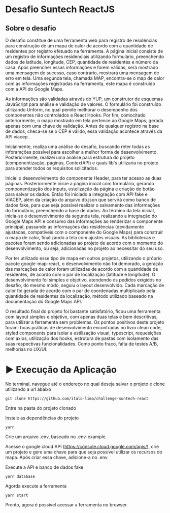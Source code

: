 # Desafio Suntech ReactJS

## Sobre o desafio

O desafio constitue de uma ferramenta web para registro de residências para construção de um mapa de calor de acordo com a quantidade de 
residentes por registro efetuado na ferramenta. A página inicial consiste de um registro de informações residenciais utilizando formulário, preenchendo dados
de latitude, longitude, CEP, quantidade de residentes e número da casa. Após preencher essas informações e forem válidas, será mostrado uma mensagem de sucesso,
caso contrário, mostrará uma mensagem de erro em tela. Uma segunda tela, chamada MAP, encontra-se o map de calor com as informações registradas na ferramenta, este 
mapa é construído com a API do Google Maps. 

As informações são validadas através do YUP, um construtor de esquemas JavaScript para análise e validação de valores. O formulário foi construído utilizando 
Unform, no qual pemite melhorar o desempenho dos componentes não controlados e React Hooks. Por fim, comocitado anteriormente, o mapa mostrado em tela pertence
ao Google Maps, gerada apenas com uma chave de validação. Antes de qualquer registro na base de dados, checa-se se o CEP é válido, essa validação acontece através
da API viacep.

Inicialmente, realiza uma análise do desafio, buscando reter todas as inforamções possível para escolher a melhor forma de desenvolvimento. Posteriormente, realizei
uma análise para estrutura do projeto (componentização, páginas, ContextAPI) e quais lib's utilizaria no projeto para atender todos os requisitos solicitados. 

Iniciei o desenvolvimento do componente Header, para ter acesso as duas páginas. Posteriormente inicie a página inicial com formulário, gerando 
componentização dos inputs, estelização da página e criação do botão para salvar os dados. Então foi iniciado a integração com API fake e VIACEP, além da criação 
do arquivo db.json que servirá como banco de dados fake, para que seja possível realizar o salvamento das informações do formulário, preenchendo a base de dados. 
Ao término da  tela inicial, inicia-se o desenvolvimento da segunda tela, realizando a integração do Google Maps API e consumo das informações ao renderizar o 
componente principal,  passando as informações das residências (devidamente ajustadas, compatíveis com o componente do Google Maps) para construir o mapa de calor, 
finalizando a tela com ajustes visuais. As bibliotecas e pacotes foram sendo adicionadas ao projeto de acordo com o momento do desenvolvimento, ou seja, adicionadas 
no projeto ao necessitar do seu uso.

Por ter utilizado esse tipo de mapa em outros projetos, utilizando o próprio pacote google-map-react, o desenvolvimento não foi demorado, a geração das marcações de
calor foram utilizadas de acordo com a quantidade de residentes, de acordo com o par de localização (latitude e longitude). O desenvolvimento foi simples e objetivo,
atendendo os pedidos exigidos no desafio, do mesmo modo, seguiu o layout desenvolvido. Cada marcação de calor foi gerada de acordo com o par de coordenadas 
multiplicado pela quantidade de residentes da localização, método utilizado baseado na documentação do Google Maps API.

O resultado final do projeto foi bastante satisfatório, ficou uma ferramenta com layout simples e objetivo, com apenas duas telas e bem descritivas, para utilizar
a ferramenta sem problemas. Os pontos positivos deste projeto foram: boas práticas de desenvolvimento encontradas no livro clean code, styled components para isolar
a estilização visual, typescript, requesições com axios, utilização dos hooks, estrutura de pastas com isolamento das suas respectivas funcionalidades. Como ponto
fraco, falta de testes A/B, melhorias no UX/UI.

# :arrow_forward: Execução da Aplicação

No terminal, navegue até o endereço no qual deseja salvar o projeto e clone utilizando a url abaixo

`git clone https://github.com/italo-lima/challenge-suntech-react`

Entre na pasta do projeto clonado

Instale as dependências do projeto

`yarn`

Crie um arquivo .env, baseado no .env-example.

Acesse o google cloud API (https://console.cloud.google.com/apis/), crie um projeto e gere uma chave para que seja possível utilizar os recursos do mapa. Após
criar essa chave, adicione-a no .env.

Execute a API e banco de dados fake

`yarn database`

Agorda execute a ferramenta

`yarn start`

Pronto, agora é possível acessar a ferramenta no browser.
